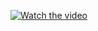 [![Watch the video](https://raw.githubusercontent.com/RudraNarasimha/SWE-TaskVideo/main/assets/thumbnail.jpg)](https://raw.githubusercontent.com/RudraNarasimha/SWE-TaskVideo/main/assets/video.mp4)
